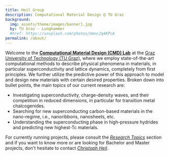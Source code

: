 ```yaml
---
title: Heil Group
description: Computational Material Design @ TU Graz
background:
  img: assets/theme/images/banner1.jpg
  by: TU Graz - Lunghammer
  #href: https://unsplash.com/photos/UmncJq4KPcA
permalink: /about/
---
```




Welcome to the [**Computational Material Design (CMD) Lab**](https://www.tugraz.at/institute/itpcp/research/computational-modelling-of-superconducting-materials) at the [Graz University of Technology (TU Graz)](https://www.tugraz.at/home), where we employ state-of-the-art computational methods to describe physical phenomena in materials, in particular superconductivity and lattice dynamics, completely from first principles. We further utilize the predictive power of this approach to model and design new materials with certain desired properties. Broken down into bullet points, the main topics of our current research are:

* Investigating superconductivity, charge-density waves, and their competition in reduced dimensions, in particular for transition metal chalcogenides.
* Searching for new superconducting carbon-based materials in the nano-regime, i.e., nanoribbons, nanosheets, etc.
* Understanding the superconducting phase in high-pressure hydrides and predicting new highest-Tc materials.


For currently running projects, please consult the [*Research Topics*](/research/projects/) section and if you want to know more or are looking for Bachelor and Master projects, don't hesitate to contact [*Christoph Heil*](/team/).


